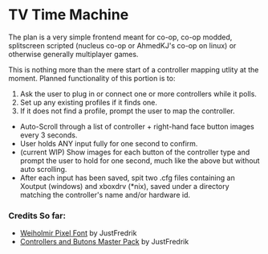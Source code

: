 # TV Time Machine

The plan is a very simple frontend meant for co-op, co-op modded, splitscreen scripted (nucleus co-op or AhmedKJ's co-op on linux) or otherwise generally multiplayer games.

This is nothing more than the mere start of a controller mapping utlity at the moment. Planned functionality of this portion is to:
1. Ask the user to plug in or connect one or more controllers while it polls.
2. Set up any existing profiles if it finds one.
3. If it does not find a profile, prompt the user to map the controller.
  * Auto-Scroll through a list of controller + right-hand face button images every 3 seconds.
  * User holds ANY input fully for one second to confirm.
  * (current WIP) Show images for each button of the controller type and prompt the user to hold for one second, much like the above but     without auto scrolling.
  * After each input has been saved, spit two .cfg files containing an Xoutput (windows) and xboxdrv (*nix), saved under a directory matching the controller's name and/or hardware id.


### Credits So far:
* [Weiholmir Pixel Font](https://justfredrik.itch.io/weiholmir) by JustFredrik
* [Controllers and Butons Master Pack](https://justfredrik.itch.io/controllers-n-buttons) by JustFredrik
